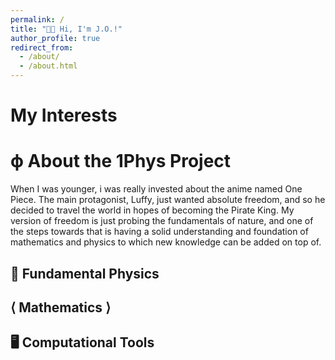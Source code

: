 ```yaml
---
permalink: /
title: "👋🏼 Hi, I'm J.O.!"
author_profile: true
redirect_from: 
  - /about/
  - /about.html
---
```


# My Interests


# ϕ About the 1Phys Project

When I was younger, i was really invested about the anime named One Piece. The main protagonist, Luffy, just wanted absolute freedom, and so he decided to travel the world in hopes of becoming the Pirate King. My version of freedom is just probing the fundamentals of nature, and one of the steps towards that is having a solid understanding and foundation of mathematics and physics to which new knowledge can be added on top of.


## 🍎 Fundamental Physics

## ⟨ Mathematics ⟩

## 🖥️ Computational Tools


